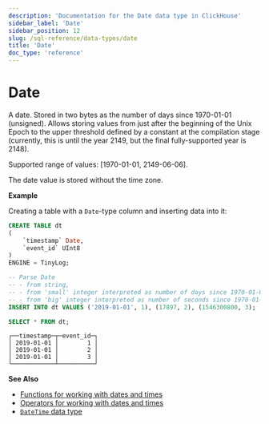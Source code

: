 ```yaml
---
description: 'Documentation for the Date data type in ClickHouse'
sidebar_label: 'Date'
sidebar_position: 12
slug: /sql-reference/data-types/date
title: 'Date'
doc_type: 'reference'
---
```


# Date

A date. Stored in two bytes as the number of days since 1970-01-01 (unsigned). Allows storing values from just after the beginning of the Unix Epoch to the upper threshold defined by a constant at the compilation stage (currently, this is until the year 2149, but the final fully-supported year is 2148).

Supported range of values: \[1970-01-01, 2149-06-06\].

The date value is stored without the time zone.

**Example**

Creating a table with a `Date`-type column and inserting data into it:

```sql
CREATE TABLE dt
(
    `timestamp` Date,
    `event_id` UInt8
)
ENGINE = TinyLog;
```

```sql
-- Parse Date
-- - from string,
-- - from 'small' integer interpreted as number of days since 1970-01-01, and
-- - from 'big' integer interpreted as number of seconds since 1970-01-01.
INSERT INTO dt VALUES ('2019-01-01', 1), (17897, 2), (1546300800, 3);

SELECT * FROM dt;
```

```text
┌──timestamp─┬─event_id─┐
│ 2019-01-01 │        1 │
│ 2019-01-01 │        2 │
│ 2019-01-01 │        3 │
└────────────┴──────────┘
```

**See Also**

- [Functions for working with dates and times](../../sql-reference/functions/date-time-functions.md)
- [Operators for working with dates and times](../../sql-reference/operators#operators-for-working-with-dates-and-times)
- [`DateTime` data type](../../sql-reference/data-types/datetime.md)

